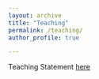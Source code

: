 ```yaml
---
layout: archive
title: "Teaching"
permalink: /teaching/
author_profile: true

---
```


Teaching Statement <a href="_pages/Teachingstatement.pdf" class="image fit"><img src="" alt="">here</a>
